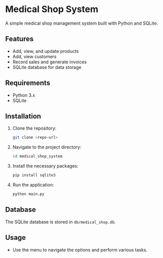 # Medical Shop System

A simple medical shop management system built with Python and SQLite.

## Features
- Add, view, and update products
- Add, view customers
- Record sales and generate invoices
- SQLite database for data storage

## Requirements
- Python 3.x
- SQLite

## Installation
1. Clone the repository:
    ```bash
    git clone <repo-url>
    ```
2. Navigate to the project directory:
    ```bash
    cd medical_shop_system
    ```

3. Install the necessary packages:
    ```bash
    pip install sqlite3
    ```

4. Run the application:
    ```bash
    python main.py
    ```

## Database
The SQLite database is stored in `db/medical_shop.db`.

## Usage
- Use the menu to navigate the options and perform various tasks.

